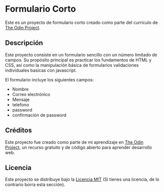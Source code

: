 # Formulario Corto

Este es un proyecto de formulario corto creado como parte del currículo de [The Odin Project](https://www.theodinproject.com/).

## Descripción

Este proyecto consiste en un formulario sencillo con un número limitado de campos. Su propósito principal es practicar los fundamentos de HTML y CSS, así como la manipulación básica de formularios validaciones individuales basicas con javascript.

El formulario incluye los siguientes campos:

- Nombre
- Correo electrónico
- Mensaje
- telefono
- password
- confirmación de password

## Créditos

Este proyecto fue creado como parte de mi aprendizaje en [The Odin Project](https://www.theodinproject.com/), un recurso gratuito y de código abierto para aprender desarrollo web.

## Licencia

Este proyecto se distribuye bajo la [Licencia MIT](LICENSE) (Si tienes una licencia, de lo contrario borra esta sección).
